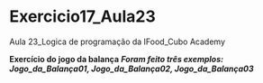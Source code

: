 # Exercicio17_Aula23
Aula 23_Logica de programação da IFood_Cubo Academy

**Exercício do jogo da balança**
***Foram feito três exemplos: Jogo_da_Balança01, Jogo_da_Balança02, Jogo_da_Balança03***


